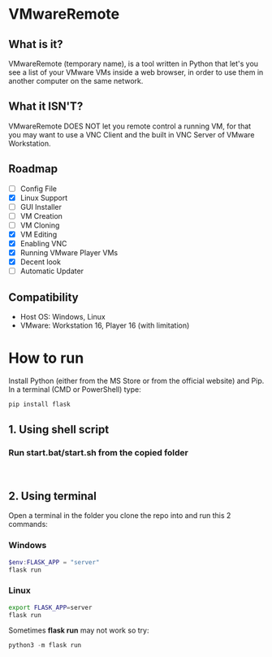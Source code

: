 # VMwareRemote

## What is it?
VMwareRemote (temporary name), is a tool written in Python that let's you see a list of your VMware VMs inside a web browser, in order to use them in another computer on the same network.

## What it **ISN'T**?
VMwareRemote DOES NOT let you remote control a running VM, for that you may want to use a VNC Client and the built in VNC Server of VMware Workstation.

## Roadmap 
- [ ] Config File
- [X] Linux Support
- [ ] GUI Installer
- [ ] VM Creation
- [ ] VM Cloning
- [X] VM Editing
- [X] Enabling VNC
- [X] Running VMware Player VMs
- [X] Decent look
- [ ] Automatic Updater

## Compatibility
- Host OS: Windows, Linux
- VMware: Workstation 16, Player 16 (with limitation)

# How to run
Install Python (either from the MS Store or from the official website) and Pip.\
In a terminal (CMD or PowerShell) type:
```powershell
pip install flask
```
## 1. Using shell script
### **Run start.bat/start.sh from the copied folder**
` `
` `

## 2. Using terminal
Open a terminal in the folder you clone the repo into and run this 2 commands:
### Windows
```powershell
$env:FLASK_APP = "server"
flask run
```
### Linux
```bash
export FLASK_APP=server
flask run
```
Sometimes **flask run** may not work so try:
```powershell
python3 -m flask run
```
